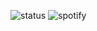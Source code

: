 ![status](https://api.statusbadges.me/badge/status/791957021728702464) ![spotify](https://api.statusbadges.me/badge/spotify/791957021728702464)
